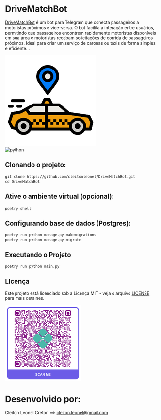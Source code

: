 # DriveMatchBot

[DriveMatchBot](https://t.me/DriveMatch_bot) é um bot para Telegram que conecta passageiros a motoristas próximos e vice-versa. O bot facilita a interação entre usuários, permitindo que passageiros encontrem rapidamente motoristas disponíveis em sua área e motoristas recebam solicitações de corrida de passageiros próximos. Ideal para criar um serviço de caronas ou táxis de forma simples e eficiente...

<p>
<a href="https://github.com/cleitonleonel/DriveMatchBot" target="_blank">
    <img src="https://raw.githubusercontent.com/cleitonleonel/DriveMatchBot/master/src/media/taxi.png" alt="DriveMatchBot" width="300"/>
</a>
<br>
<a target="_blank">
    <img src="https://img.shields.io/badge/python-3.8%20%7C%203.9%20%7C%203.10%20%7C%203.11%20%7C%203.12-green" alt="python" width="300">
</a>
</p>

## Clonando o projeto:

```shell
git clone https://github.com/cleitonleonel/DriveMatchBot.git
cd DriveMatchBot
```

##  Ative o ambiente virtual (opcional):
```shell
poetry shell
```

##  Configurando base de dados (Postgres):
```shell
poetry run python manage.py makemigrations
poetry run python manage.py migrate
```

## Executando o Projeto
```shell
poetry run python main.py
``` 

## Licença

Este projeto está licenciado sob a Licença MIT - veja o arquivo [LICENSE](LICENSE) para mais detalhes.

<img src="https://github.com/cleitonleonel/pypix/blob/master/qrcode.png?raw=true" alt="Your image title" width="250"/>

# Desenvolvido por:

Cleiton Leonel Creton ==> cleiton.leonel@gmail.com
